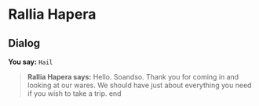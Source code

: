 # Rallia Hapera
## Dialog

**You say:** `Hail`



>**Rallia Hapera says:** Hello. Soandso.  Thank you for coming in and looking at our wares.  We should have just about everything you need if you wish to take a trip.
end





